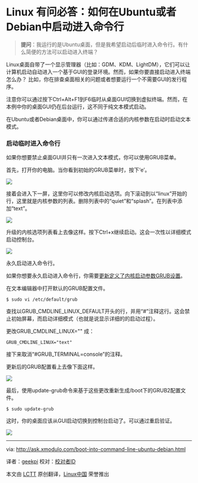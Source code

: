 Linux 有问必答：如何在Ubuntu或者Debian中启动进入命令行
================================================================================
> **提问**：我运行的是Ubuntu桌面，但是我希望启动后临时进入命令行。有什么简便的方法可以启动进入终端？

Linux桌面自带了一个显示管理器（比如：GDM、KDM、LightDM），它们可以让计算机启动自动进入一个基于GUI的登录环境。然而，如果你要直接启动进入终端怎么办？ 比如，你在排查桌面相关的问题或者想要运行一个不需要GUI的发行程序。

注意你可以通过按下Ctrl+Alt+F1到F6临时从桌面GUI切换到虚拟终端。然而，在本例中你的桌面GUI仍在后台运行，这不同于纯文本模式启动。

在Ubuntu或者Debian桌面中，你可以通过传递合适的内核参数在启动时启动文本模式。

### 启动临时进入命令行 ###

如果你想要禁止桌面GUI并只有一次进入文本模式，你可以使用GRUB菜单。

首先，打开你的电脑。当你看到初始的GRUB菜单时，按下‘e’。

![](https://farm8.staticflickr.com/7490/16112246542_bc1875a397_z.jpg)

接着会进入下一屏，这里你可以修改内核启动选项。向下滚动到以“linux”开始的行，这里就是内核参数的列表。删除列表中的“quiet”和“splash”。在列表中添加“text”。

![](https://farm8.staticflickr.com/7471/15493282603_8a70f70af2_z.jpg)

升级的内核选项列表看上去像这样。按下Ctrl+x继续启动。这会一次性以详细模式启动控制台。

![](https://farm8.staticflickr.com/7570/15925676530_b11af59243_z.jpg)

永久启动进入命令行。

如果你想要永久启动进入命令行，你需要[更新定义了内核启动参数GRUB设置][1]。

在文本编辑器中打开默认的GRUB配置文件。

    $ sudo vi /etc/default/grub 

查找以GRUB_CMDLINE_LINUX_DEFAULT开头的行，并用“#”注释这行。这会禁止初始屏幕，而启动详细模式（也就是说显示详细的的启动过程）。

更改GRUB_CMDLINE_LINUX="" 成：

    GRUB_CMDLINE_LINUX="text"

接下来取消“#GRUB_TERMINAL=console”的注释。

更新后的GRUB配置看上去像下面这样。

![](https://farm9.staticflickr.com/8673/16107564442_9345d94491_b.jpg)

最后，使用update-grub命令来基于这些更改重新生成/boot下的GRUB2配置文件。

    $ sudo update-grub 

这时，你的桌面应该从GUI启动切换到控制台启动了。可以通过重启验证。

![](https://farm8.staticflickr.com/7518/16106378151_81ac6b5a49_b.jpg)

--------------------------------------------------------------------------------

via: http://ask.xmodulo.com/boot-into-command-line-ubuntu-debian.html

译者：[geekpi](https://github.com/geekpi)
校对：[校对者ID](https://github.com/校对者ID)

本文由 [LCTT](https://github.com/LCTT/TranslateProject) 原创翻译，[Linux中国](http://linux.cn/) 荣誉推出

[1]:http://xmodulo.com/add-kernel-boot-parameters-via-grub-linux.html